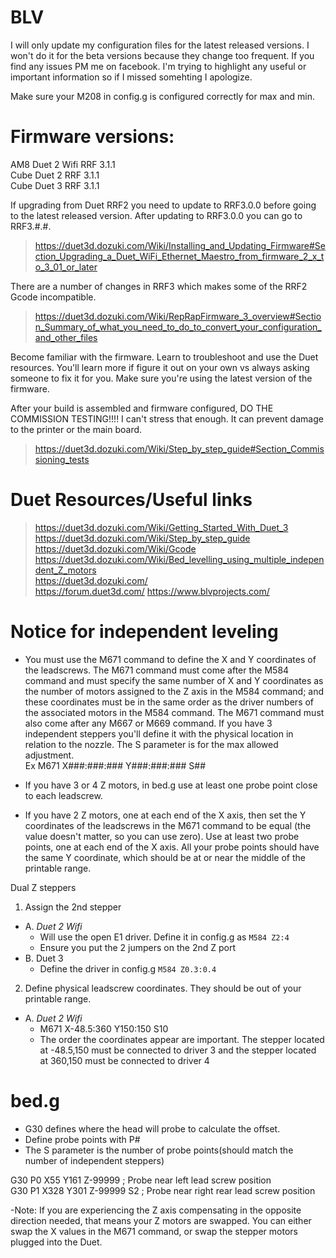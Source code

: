 # BLV
I will only update my configuration files for the latest released versions. I won't do it for the beta versions because they change too frequent. If you find any issues PM me on facebook. I'm trying to highlight any useful or important information so if I missed somehting I apologize.

Make sure your M208 in config.g is configured correctly for max and min.

# Firmware versions:  
  AM8 Duet 2 Wifi RRF 3.1.1  
  Cube Duet 2 RRF 3.1.1   
  Cube Duet 3 RRF 3.1.1   

If upgrading from Duet RRF2 you need to update to RRF3.0.0 before going to the latest released version. After updating to RRF3.0.0 you can go to RRF3.#.#. 
> https://duet3d.dozuki.com/Wiki/Installing_and_Updating_Firmware#Section_Upgrading_a_Duet_WiFi_Ethernet_Maestro_from_firmware_2_x_to_3_01_or_later   

There are a number of changes in RRF3 which makes some of the RRF2 Gcode incompatible.    
> https://duet3d.dozuki.com/Wiki/RepRapFirmware_3_overview#Section_Summary_of_what_you_need_to_do_to_convert_your_configuration_and_other_files

Become familiar with the firmware. Learn to troubleshoot and use the Duet resources. You'll learn more if figure it out on your own vs always asking someone to fix it for you.
Make sure you're using the latest version of the firmware.

After your build is assembled and firmware configured, DO THE COMMISSION TESTING!!!! I can't stress that enough. It can prevent damage to the printer or the main board.    
> https://duet3d.dozuki.com/Wiki/Step_by_step_guide#Section_Commissioning_tests

# Duet Resources/Useful links
  > https://duet3d.dozuki.com/Wiki/Getting_Started_With_Duet_3  
  > https://duet3d.dozuki.com/Wiki/Step_by_step_guide   
  > https://duet3d.dozuki.com/Wiki/Gcode  
  > https://duet3d.dozuki.com/Wiki/Bed_levelling_using_multiple_independent_Z_motors  
  > https://duet3d.dozuki.com/  
  > https://forum.duet3d.com/ 
  > https://www.blvprojects.com/  

# Notice for independent leveling
- You must use the M671 command to define the X and Y coordinates of the leadscrews. The M671 command must come after the M584 command and must specify the same number of X and Y coordinates as the number of motors assigned to the Z axis in the M584 command; and these coordinates must be in the same order as the driver numbers of the associated motors in the M584 command. The M671 command must also come after any M667 or M669 command.
If you have 3 independent steppers you'll define it with the physical location in relation to the nozzle. The S parameter is for the max allowed adjustment.    
Ex M671 X###:###:### Y###:###:### S## 

- If you have 3 or 4 Z motors, in bed.g use at least one probe point close to each leadscrew.   
- If you have 2 Z motors, one at each end of the X axis, then set the Y coordinates of the leadscrews in the M671 command to be equal (the value doesn't matter, so you can use zero). Use at least two probe points, one at each end of the X axis. All your probe points should have the same Y coordinate, which should be at or near the middle of the printable range.

Dual Z steppers
1. Assign the 2nd stepper
  * A. *Duet 2 Wifi*
    * Will use the open E1 driver. Define it in config.g as ```M584 Z2:4```
    * Ensure you put the 2 jumpers on the 2nd Z port
  * B. Duet 3 
    * Define the driver in config.g ```M584 Z0.3:0.4```
2.  Define physical leadscrew coordinates. They should be out of your printable range.
  * A. *Duet 2 Wifi*
    * M671 X-48.5:360 Y150:150 S10    
    * The order the coordinates appear are important. The stepper located at -48.5,150 must be connected to driver 3 and the stepper located at 360,150 must be connected to driver 4   

# bed.g 
- G30 defines where the head will probe to calculate the offset.
- Define probe points with P#    
- The S parameter is the number of probe points(should match the number of independent steppers)

G30 P0 X55 Y161 Z-99999			; Probe near left lead screw position   
G30 P1 X328 Y301 Z-99999 S2			; Probe near right rear lead screw position   

-Note: If you are experiencing the Z axis compensating in the opposite direction needed, that means your Z motors are swapped. You can either swap the X values in the M671 command, or swap the stepper motors plugged into the Duet.
